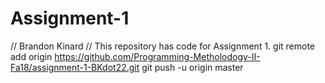 # Assignment-1
// Brandon Kinard
// This repository has code for Assignment 1.
git remote add origin https://github.com/Programming-Metholodogy-II-Fa18/assignment-1-BKdot22.git
git push -u origin master
